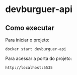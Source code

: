 # devburguer-api

## Como executar

Para iniciar o projeto:
```
docker start devburguer-api
```

Para acessar a porta do projeto:
```
http://localhost:5535
```
